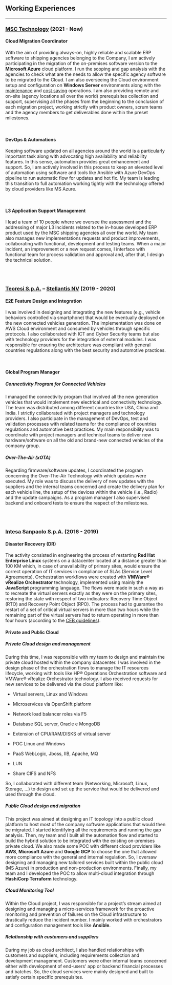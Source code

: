 ## Working Experiences

<hr class="border-light my-4" />

### [MSC Technology](https://www.msctechnology-italy.com/) (2021 - Now)

#### Cloud Migration Coordinator

With the aim of providing always-on, highly reliable and scalable ERP software to shipping agencies belonging to the Company, I am actively participating in the migration of the on-premises software version to the **Microsoft Azure** cloud platform. I run the scoping and gap analysis with the agencies to check what are the needs to allow the specific agency software to be migrated to the Cloud. I am also overseeing the Cloud environment setup and configuration on **Windows Server** environments along with the <u>maintenance</u> and <u>cost saving</u> operations. I am also providing remote and on-site (agency locations all over the world) prerequisites collection and support, supervising all the phases from the beginning to the conclusion of each migration project, working strictly with product owners, scrum teams and the agency members to get deliverables done within the preset milestones.

<br>

#### DevOps & Automations

Keeping software updated on all agencies around the world is a particularly important task along with advocating high availability and reliability features. In this sense, automation provides great enhancement and support. So, I am actively involved in this process to keep an elevated level of automation using software and tools like Ansible with Azure DevOps pipeline to run automatic flow for updates and hot fix. My team is leading this transition to full automation working tightly with the technology offered by cloud providers like MS Azure.

<br>

#### L3 Application Support Management

I lead a team of 10 people where we oversee the assessment and the addressing of major L3 incidents related to the in-house developed ERP product used by the MSC shipping agencies all over the world. My team also manages new implementations requests and product improvements, collaborating with functional, development and testing teams. When a major incident, an improvement or a new request comes, I interface with functional team for process validation and approval and, after that, I design the technical solution.

<br><br>

### [Teoresi S.p.A.](http://www.teoresigroup.com/) – [Stellantis NV](https://www.fcagroup.com/en-US/Pages/home.aspx) (2019 - 2020)

#### E2E Feature Design and Integration

I was involved in designing and integrating the new features (e.g., vehicle behaviors controlled via smartphone) that would be eventually deployed on the new connected vehicles generation. The implementation was done on AWS Cloud environment and consumed by vehicles through specific protocols. I also collaborated with ICT and Cyber Security teams but also with technology providers for the integration of external modules. I was responsible for ensuring the architecture was compliant with general countries regulations along with the best security and automotive practices.

<br>

#### Global Program Manager

##### Connectivity Program for Connected Vehicles 

I managed the connectivity program that involved all the new generation vehicles that would implement new electrical and connectivity technology. The team was distributed among different countries like USA, China and India. I strictly collaborated with project managers and technology providers. I also participate in the management of DevOps, test and validation processes with related teams for the compliance of countries regulations and automotive best practices. My main responsibility was to coordinate with project managers and technical teams to deliver new hardware/software on all the old and brand-new connected vehicles of the company group.

##### Over-The-Air (xOTA)

Regarding firmware/software updates, I coordinated the program concerning the Over-The-Air Technology with which updates were executed. My role was to discuss the delivery of new updates with the suppliers and the internal teams concerned and create the delivery plan for each vehicle line, the setup of the devices within the vehicle (i.e., Radio) and the update campaigns. As a program manager I also supervised backend and onboard tests to ensure the respect of the milestones.

<br><br>

### [Intesa Sanpaolo S.p.A.](https://group.intesasanpaolo.com/en/) (2016 - 2019)

#### Disaster Recovery (DR)

The activity consisted in engineering the process of restarting **Red Hat Enterprise Linux** systems on a datacenter located at a distance greater than 100 KM which, in case of unavailability of primary sites, would ensure the correct operation of IT services in compliance of SLAs (Service Level Agreements). 
Orchestration workflows were created with **VMWare® vRealize Orchestrator** technology, implemented using mainly the **JavaScript** programming language. The flows were made in such a way as to recreate the virtual servers exactly as they were on the primary sites, restoring the state with respect of two indicators: Recovery Time Object (RTO) and Recovery Point Object (RPO). 
The process had to guarantee the restart of a set of critical virtual servers in more than two hours while the remaining part of the virtual servers had to return operating in more than four hours (according to the [CEB guidelines](https://www.eba.europa.eu/regulation-and-policy/internal-governance/guidelines-on-ict-and-security-risk-management)).

#### Private and Public Cloud

##### Private Cloud design and management

During this time, I was responsible with my team to design and maintain the private cloud hosted within the company datacenter. I was involved in the design phase of the orchestration flows to manage the IT resources lifecycle, working with tools like HP® Operations Orchestration software and VMWare® vRealize Orchestrator technology. I also received requests for new services to be delivered via the cloud platform like:

- Virtual servers, Linux and Windows

- Microservices via OpenShift platform

- Network load balancer roles via F5

- Database SQL server, Oracle e MongoDB

- Extension of CPU/RAM/DISKS of virtual server

- POC Linux and Windows

- PaaS WebLogic, Jboss, IIB, Apache, MQ

- LUN

- Share CIFS and NFS

So, I collaborated with different team (Networking, Microsoft, Linux, Storage, …) to design and set up the service that would be delivered and used through the cloud.

##### Public Cloud design and migration

This project was aimed at designing an IT topology into a public cloud platform to host most of the company software applications that would then be migrated. I started identifying all the requirements and running the gap analysis. Then, my team and I built all the automation flow and started to build the hybrid solution to be integrated with the existing on-premises private cloud. We also made some POC with different cloud providers like **AWS**, **Microsoft Azure** and **Google GCP** to choose the one that allowed more compliance with the general and internal regulation. So, I oversaw designing and managing new tailored services built within the public cloud (MS Azure) in production and non-production environments. Finally, my team and I developed the POC to allow multi-cloud integration through **HashiCorp Terraform** technology.

##### Cloud Monitoring Tool

Within the Cloud project, I was responsible for a project’s stream aimed at designing and managing a micro-services framework for the proactive monitoring and prevention of failures on the Cloud infrastructure to drastically reduce the incident number. I mainly worked with orchestrators and configuration management tools like **Ansible**.

##### Relationship with customers and suppliers

During my job as cloud architect, I also handled relationships with customers and suppliers, including requirements collection and development management. Customers were other internal teams concerned either with development of end-users' app or backend financial processes and batches. So, the cloud services were mainly designed and built to satisfy certain specific prerequisites.

<br><br>